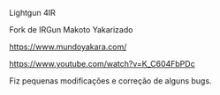Lightgun 4IR

Fork de IRGun Makoto Yakarizado

https://www.mundoyakara.com/

https://www.youtube.com/watch?v=K_C604FbPDc

Fiz pequenas modificações e correção de alguns bugs.
